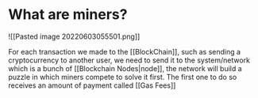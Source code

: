 # What are miners?

![[Pasted image 20220603055501.png]]



For each transaction we made to the [[BlockChain]], such as sending a cryptocurrency to another user, we need to send it to the system/network which is a bunch of [[Blockchain Nodes|node]], the network will build a puzzle in which miners compete to solve it first. The first one to do so receives an amount of payment called [[Gas Fees]]